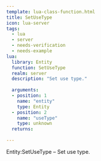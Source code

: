 ```yaml
---
template: lua-class-function.html
title: SetUseType
icon: lua-server
tags:
  - lua
  - server
  - needs-verification
  - needs-example
lua:
  library: Entity
  function: SetUseType
  realm: server
  description: "Set use type."
  
  arguments:
  - position: 1
    name: "entity"
    type: Entity
  - position: 2
    name: "useType"
    type: unknown
  returns:
    
---
```


<div class="lua__search__keywords">
Entity:SetUseType &#x2013; Set use type.
</div>
